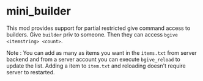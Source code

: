 # mini_builder

This mod provides support for partial restricted give command access to builders.
Give `builder` priv to someone. Then they can access `bgive <itemstring> <count>`.

Note : You can add as many as items you want in the `items.txt` from server backend
and from a server account you can execute `bgive_reload` to update the list.
Adding a item to `item.txt` and reloading doesn't require server to restarted.
